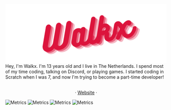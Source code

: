 <img src="image.png" align="center">
Hey, I'm Walkx. I'm 13 years old and I live in The Netherlands. I spend most of my time coding, talking on Discord, or playing games. I started coding in Scratch when I was 7, and now I'm trying to become a part-time developer! 
<br>
<br>

<p align="center">
  · <a href="https://walkyltd.xyz">Website</a>
 · 
</p>

![Metrics](https://github.com/WalkxCode/WalkxCode/blob/master/github-metrics.svg)
![Metrics](https://github.com/WalkxCode/WalkxCode/blob/master/metrics.plugin.languages.details.svg)
![Metrics](https://github.com/WalkxCode/WalkxCode/blob/master/metrics.plugin.habits.facts.svg)
![Metrics](https://github.com/WalkxCode/WalkxCode/blob/master/metrics.plugin.activity.svg)

